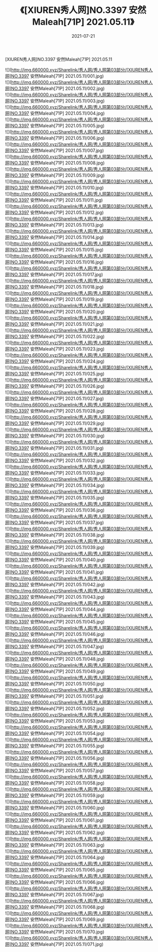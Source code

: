 ﻿---
layout: post
title:  《[XIUREN秀人网]NO.3397 安然Maleah[71P] 2021.05.11》
date:   2021-07-21
img: http://img.660000.xyz/Sharelink/秀人网/秀人网第03部分/[XIUREN秀人网]NO.3397 安然Maleah[71P] 2021.05.11/000.jpg
categories: [美女, 清纯, 唯美]
---

[XIUREN秀人网]NO.3397 安然Maleah[71P] 2021.05.11

  ![](http://img.660000.xyz/Sharelink/秀人网/秀人网第03部分/[XIUREN秀人网]NO.3397 安然Maleah[71P] 2021.05.11/001.jpg) <br> ![](http://img.660000.xyz/Sharelink/秀人网/秀人网第03部分/[XIUREN秀人网]NO.3397 安然Maleah[71P] 2021.05.11/002.jpg) <br> ![](http://img.660000.xyz/Sharelink/秀人网/秀人网第03部分/[XIUREN秀人网]NO.3397 安然Maleah[71P] 2021.05.11/003.jpg) <br> ![](http://img.660000.xyz/Sharelink/秀人网/秀人网第03部分/[XIUREN秀人网]NO.3397 安然Maleah[71P] 2021.05.11/004.jpg) <br> ![](http://img.660000.xyz/Sharelink/秀人网/秀人网第03部分/[XIUREN秀人网]NO.3397 安然Maleah[71P] 2021.05.11/005.jpg) <br> ![](http://img.660000.xyz/Sharelink/秀人网/秀人网第03部分/[XIUREN秀人网]NO.3397 安然Maleah[71P] 2021.05.11/006.jpg) <br> ![](http://img.660000.xyz/Sharelink/秀人网/秀人网第03部分/[XIUREN秀人网]NO.3397 安然Maleah[71P] 2021.05.11/007.jpg) <br> ![](http://img.660000.xyz/Sharelink/秀人网/秀人网第03部分/[XIUREN秀人网]NO.3397 安然Maleah[71P] 2021.05.11/008.jpg) <br> ![](http://img.660000.xyz/Sharelink/秀人网/秀人网第03部分/[XIUREN秀人网]NO.3397 安然Maleah[71P] 2021.05.11/009.jpg) <br> ![](http://img.660000.xyz/Sharelink/秀人网/秀人网第03部分/[XIUREN秀人网]NO.3397 安然Maleah[71P] 2021.05.11/010.jpg) <br> ![](http://img.660000.xyz/Sharelink/秀人网/秀人网第03部分/[XIUREN秀人网]NO.3397 安然Maleah[71P] 2021.05.11/011.jpg) <br> ![](http://img.660000.xyz/Sharelink/秀人网/秀人网第03部分/[XIUREN秀人网]NO.3397 安然Maleah[71P] 2021.05.11/012.jpg) <br> ![](http://img.660000.xyz/Sharelink/秀人网/秀人网第03部分/[XIUREN秀人网]NO.3397 安然Maleah[71P] 2021.05.11/013.jpg) <br> ![](http://img.660000.xyz/Sharelink/秀人网/秀人网第03部分/[XIUREN秀人网]NO.3397 安然Maleah[71P] 2021.05.11/014.jpg) <br> ![](http://img.660000.xyz/Sharelink/秀人网/秀人网第03部分/[XIUREN秀人网]NO.3397 安然Maleah[71P] 2021.05.11/015.jpg) <br> ![](http://img.660000.xyz/Sharelink/秀人网/秀人网第03部分/[XIUREN秀人网]NO.3397 安然Maleah[71P] 2021.05.11/016.jpg) <br> ![](http://img.660000.xyz/Sharelink/秀人网/秀人网第03部分/[XIUREN秀人网]NO.3397 安然Maleah[71P] 2021.05.11/017.jpg) <br> ![](http://img.660000.xyz/Sharelink/秀人网/秀人网第03部分/[XIUREN秀人网]NO.3397 安然Maleah[71P] 2021.05.11/018.jpg) <br> ![](http://img.660000.xyz/Sharelink/秀人网/秀人网第03部分/[XIUREN秀人网]NO.3397 安然Maleah[71P] 2021.05.11/019.jpg) <br> ![](http://img.660000.xyz/Sharelink/秀人网/秀人网第03部分/[XIUREN秀人网]NO.3397 安然Maleah[71P] 2021.05.11/020.jpg) <br> ![](http://img.660000.xyz/Sharelink/秀人网/秀人网第03部分/[XIUREN秀人网]NO.3397 安然Maleah[71P] 2021.05.11/021.jpg) <br> ![](http://img.660000.xyz/Sharelink/秀人网/秀人网第03部分/[XIUREN秀人网]NO.3397 安然Maleah[71P] 2021.05.11/022.jpg) <br> ![](http://img.660000.xyz/Sharelink/秀人网/秀人网第03部分/[XIUREN秀人网]NO.3397 安然Maleah[71P] 2021.05.11/023.jpg) <br> ![](http://img.660000.xyz/Sharelink/秀人网/秀人网第03部分/[XIUREN秀人网]NO.3397 安然Maleah[71P] 2021.05.11/024.jpg) <br> ![](http://img.660000.xyz/Sharelink/秀人网/秀人网第03部分/[XIUREN秀人网]NO.3397 安然Maleah[71P] 2021.05.11/025.jpg) <br> ![](http://img.660000.xyz/Sharelink/秀人网/秀人网第03部分/[XIUREN秀人网]NO.3397 安然Maleah[71P] 2021.05.11/026.jpg) <br> ![](http://img.660000.xyz/Sharelink/秀人网/秀人网第03部分/[XIUREN秀人网]NO.3397 安然Maleah[71P] 2021.05.11/027.jpg) <br> ![](http://img.660000.xyz/Sharelink/秀人网/秀人网第03部分/[XIUREN秀人网]NO.3397 安然Maleah[71P] 2021.05.11/028.jpg) <br> ![](http://img.660000.xyz/Sharelink/秀人网/秀人网第03部分/[XIUREN秀人网]NO.3397 安然Maleah[71P] 2021.05.11/029.jpg) <br> ![](http://img.660000.xyz/Sharelink/秀人网/秀人网第03部分/[XIUREN秀人网]NO.3397 安然Maleah[71P] 2021.05.11/030.jpg) <br> ![](http://img.660000.xyz/Sharelink/秀人网/秀人网第03部分/[XIUREN秀人网]NO.3397 安然Maleah[71P] 2021.05.11/031.jpg) <br> ![](http://img.660000.xyz/Sharelink/秀人网/秀人网第03部分/[XIUREN秀人网]NO.3397 安然Maleah[71P] 2021.05.11/032.jpg) <br> ![](http://img.660000.xyz/Sharelink/秀人网/秀人网第03部分/[XIUREN秀人网]NO.3397 安然Maleah[71P] 2021.05.11/033.jpg) <br> ![](http://img.660000.xyz/Sharelink/秀人网/秀人网第03部分/[XIUREN秀人网]NO.3397 安然Maleah[71P] 2021.05.11/034.jpg) <br> ![](http://img.660000.xyz/Sharelink/秀人网/秀人网第03部分/[XIUREN秀人网]NO.3397 安然Maleah[71P] 2021.05.11/035.jpg) <br> ![](http://img.660000.xyz/Sharelink/秀人网/秀人网第03部分/[XIUREN秀人网]NO.3397 安然Maleah[71P] 2021.05.11/036.jpg) <br> ![](http://img.660000.xyz/Sharelink/秀人网/秀人网第03部分/[XIUREN秀人网]NO.3397 安然Maleah[71P] 2021.05.11/037.jpg) <br> ![](http://img.660000.xyz/Sharelink/秀人网/秀人网第03部分/[XIUREN秀人网]NO.3397 安然Maleah[71P] 2021.05.11/038.jpg) <br> ![](http://img.660000.xyz/Sharelink/秀人网/秀人网第03部分/[XIUREN秀人网]NO.3397 安然Maleah[71P] 2021.05.11/039.jpg) <br> ![](http://img.660000.xyz/Sharelink/秀人网/秀人网第03部分/[XIUREN秀人网]NO.3397 安然Maleah[71P] 2021.05.11/040.jpg) <br> ![](http://img.660000.xyz/Sharelink/秀人网/秀人网第03部分/[XIUREN秀人网]NO.3397 安然Maleah[71P] 2021.05.11/041.jpg) <br> ![](http://img.660000.xyz/Sharelink/秀人网/秀人网第03部分/[XIUREN秀人网]NO.3397 安然Maleah[71P] 2021.05.11/042.jpg) <br> ![](http://img.660000.xyz/Sharelink/秀人网/秀人网第03部分/[XIUREN秀人网]NO.3397 安然Maleah[71P] 2021.05.11/043.jpg) <br> ![](http://img.660000.xyz/Sharelink/秀人网/秀人网第03部分/[XIUREN秀人网]NO.3397 安然Maleah[71P] 2021.05.11/044.jpg) <br> ![](http://img.660000.xyz/Sharelink/秀人网/秀人网第03部分/[XIUREN秀人网]NO.3397 安然Maleah[71P] 2021.05.11/045.jpg) <br> ![](http://img.660000.xyz/Sharelink/秀人网/秀人网第03部分/[XIUREN秀人网]NO.3397 安然Maleah[71P] 2021.05.11/046.jpg) <br> ![](http://img.660000.xyz/Sharelink/秀人网/秀人网第03部分/[XIUREN秀人网]NO.3397 安然Maleah[71P] 2021.05.11/047.jpg) <br> ![](http://img.660000.xyz/Sharelink/秀人网/秀人网第03部分/[XIUREN秀人网]NO.3397 安然Maleah[71P] 2021.05.11/048.jpg) <br> ![](http://img.660000.xyz/Sharelink/秀人网/秀人网第03部分/[XIUREN秀人网]NO.3397 安然Maleah[71P] 2021.05.11/049.jpg) <br> ![](http://img.660000.xyz/Sharelink/秀人网/秀人网第03部分/[XIUREN秀人网]NO.3397 安然Maleah[71P] 2021.05.11/050.jpg) <br> ![](http://img.660000.xyz/Sharelink/秀人网/秀人网第03部分/[XIUREN秀人网]NO.3397 安然Maleah[71P] 2021.05.11/051.jpg) <br> ![](http://img.660000.xyz/Sharelink/秀人网/秀人网第03部分/[XIUREN秀人网]NO.3397 安然Maleah[71P] 2021.05.11/052.jpg) <br> ![](http://img.660000.xyz/Sharelink/秀人网/秀人网第03部分/[XIUREN秀人网]NO.3397 安然Maleah[71P] 2021.05.11/053.jpg) <br> ![](http://img.660000.xyz/Sharelink/秀人网/秀人网第03部分/[XIUREN秀人网]NO.3397 安然Maleah[71P] 2021.05.11/054.jpg) <br> ![](http://img.660000.xyz/Sharelink/秀人网/秀人网第03部分/[XIUREN秀人网]NO.3397 安然Maleah[71P] 2021.05.11/055.jpg) <br> ![](http://img.660000.xyz/Sharelink/秀人网/秀人网第03部分/[XIUREN秀人网]NO.3397 安然Maleah[71P] 2021.05.11/056.jpg) <br> ![](http://img.660000.xyz/Sharelink/秀人网/秀人网第03部分/[XIUREN秀人网]NO.3397 安然Maleah[71P] 2021.05.11/057.jpg) <br> ![](http://img.660000.xyz/Sharelink/秀人网/秀人网第03部分/[XIUREN秀人网]NO.3397 安然Maleah[71P] 2021.05.11/058.jpg) <br> ![](http://img.660000.xyz/Sharelink/秀人网/秀人网第03部分/[XIUREN秀人网]NO.3397 安然Maleah[71P] 2021.05.11/059.jpg) <br> ![](http://img.660000.xyz/Sharelink/秀人网/秀人网第03部分/[XIUREN秀人网]NO.3397 安然Maleah[71P] 2021.05.11/060.jpg) <br> ![](http://img.660000.xyz/Sharelink/秀人网/秀人网第03部分/[XIUREN秀人网]NO.3397 安然Maleah[71P] 2021.05.11/061.jpg) <br> ![](http://img.660000.xyz/Sharelink/秀人网/秀人网第03部分/[XIUREN秀人网]NO.3397 安然Maleah[71P] 2021.05.11/062.jpg) <br> ![](http://img.660000.xyz/Sharelink/秀人网/秀人网第03部分/[XIUREN秀人网]NO.3397 安然Maleah[71P] 2021.05.11/063.jpg) <br> ![](http://img.660000.xyz/Sharelink/秀人网/秀人网第03部分/[XIUREN秀人网]NO.3397 安然Maleah[71P] 2021.05.11/064.jpg) <br> ![](http://img.660000.xyz/Sharelink/秀人网/秀人网第03部分/[XIUREN秀人网]NO.3397 安然Maleah[71P] 2021.05.11/065.jpg) <br> ![](http://img.660000.xyz/Sharelink/秀人网/秀人网第03部分/[XIUREN秀人网]NO.3397 安然Maleah[71P] 2021.05.11/066.jpg) <br> ![](http://img.660000.xyz/Sharelink/秀人网/秀人网第03部分/[XIUREN秀人网]NO.3397 安然Maleah[71P] 2021.05.11/067.jpg) <br> ![](http://img.660000.xyz/Sharelink/秀人网/秀人网第03部分/[XIUREN秀人网]NO.3397 安然Maleah[71P] 2021.05.11/068.jpg) <br> ![](http://img.660000.xyz/Sharelink/秀人网/秀人网第03部分/[XIUREN秀人网]NO.3397 安然Maleah[71P] 2021.05.11/069.jpg) <br> ![](http://img.660000.xyz/Sharelink/秀人网/秀人网第03部分/[XIUREN秀人网]NO.3397 安然Maleah[71P] 2021.05.11/070.jpg) <br> ![](http://img.660000.xyz/Sharelink/秀人网/秀人网第03部分/[XIUREN秀人网]NO.3397 安然Maleah[71P] 2021.05.11/071.jpg) <br>
